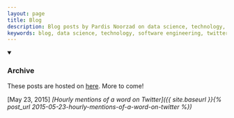 ```yaml
---
layout: page
title: Blog
description: Blog posts by Pardis Noorzad on data science, technology, and software engineering
keywords: blog, data science, technology, software engineering, twitter analytics
---
```


<link rel="stylesheet" href="/public/css/collapsible.css">

<details class="collapsible-section" markdown="1" open>
<summary><h3>Archive</h3></summary>

These posts are hosted on [here](https://djpardis.com). More to come!

[May 23, 2015] *[Hourly mentions of a word on Twitter]({{ site.baseurl }}{% post_url 2015-05-23-hourly-mentions-of-a-word-on-twitter %})*  
</details>